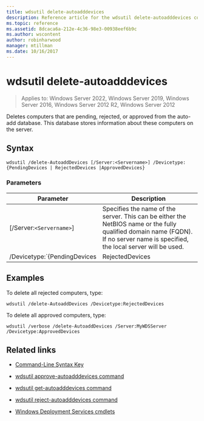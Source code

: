 ```yaml
---
title: wdsutil delete-autoadddevices
description: Reference article for the wdsutil delete-autoadddevices command, which deletes computers that are pending, rejected, or approved from the Auto-add database.
ms.topic: reference
ms.assetid: 8dcaca6a-212e-4c36-98e3-00938eef6b9c
ms.author: wscontent
author: robinharwood
manager: mtillman
ms.date: 10/16/2017
---
```


# wdsutil delete-autoadddevices

>Applies to: Windows Server 2022, Windows Server 2019, Windows Server 2016, Windows Server 2012 R2, Windows Server 2012

Deletes computers that are pending, rejected, or approved from the auto-add database. This database stores information about these computers on the server.

## Syntax

```
wdsutil /delete-AutoaddDevices [/Server:<Servername>] /Devicetype:{PendingDevices | RejectedDevices |ApprovedDevices}
```

### Parameters

| Parameter | Description |
|--|--|
| [/Server:`<Servername>`] | Specifies the name of the server. This can be either the NetBIOS name or the fully qualified domain name (FQDN). If no server name is specified, the local server will be used. |
| /Devicetype:`{PendingDevices|RejectedDevices|ApprovedDevices}` | Specifies the type of computer to delete from the database. This type can be **PendingDevices**, which returns all computers in the database that have a status of pending, **RejectedDevices**, which returns all computers in the database that have a status of rejected, or **ApprovedDevices**, which returns all computers that have a status of approved. |

## Examples

To delete all rejected computers, type:

```
wdsutil /delete-AutoaddDevices /Devicetype:RejectedDevices
```

To delete all approved computers, type:

```
wdsutil /verbose /delete-AutoaddDevices /Server:MyWDSServer /Devicetype:ApprovedDevices
```

## Related links

- [Command-Line Syntax Key](command-line-syntax-key.md)

- [wdsutil approve-autoadddevices command](wdsutil-approve-autoadddevices.md)

- [wdsutil get-autoadddevices command](wdsutil-get-autoadddevices.md)

- [wdsutil reject-autoadddevices command](wdsutil-reject-autoadddevices.md)

- [Windows Deployment Services cmdlets](/powershell/module/wds)

